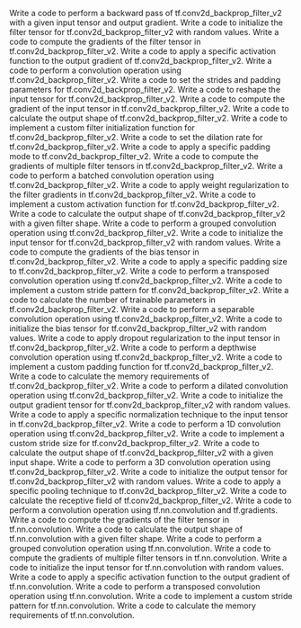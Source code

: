 Write a code to perform a backward pass of tf.conv2d_backprop_filter_v2 with a given input tensor and output gradient.
Write a code to initialize the filter tensor for tf.conv2d_backprop_filter_v2 with random values.
Write a code to compute the gradients of the filter tensor in tf.conv2d_backprop_filter_v2.
Write a code to apply a specific activation function to the output gradient of tf.conv2d_backprop_filter_v2.
Write a code to perform a convolution operation using tf.conv2d_backprop_filter_v2.
Write a code to set the strides and padding parameters for tf.conv2d_backprop_filter_v2.
Write a code to reshape the input tensor for tf.conv2d_backprop_filter_v2.
Write a code to compute the gradient of the input tensor in tf.conv2d_backprop_filter_v2.
Write a code to calculate the output shape of tf.conv2d_backprop_filter_v2.
Write a code to implement a custom filter initialization function for tf.conv2d_backprop_filter_v2.
Write a code to set the dilation rate for tf.conv2d_backprop_filter_v2.
Write a code to apply a specific padding mode to tf.conv2d_backprop_filter_v2.
Write a code to compute the gradients of multiple filter tensors in tf.conv2d_backprop_filter_v2.
Write a code to perform a batched convolution operation using tf.conv2d_backprop_filter_v2.
Write a code to apply weight regularization to the filter gradients in tf.conv2d_backprop_filter_v2.
Write a code to implement a custom activation function for tf.conv2d_backprop_filter_v2.
Write a code to calculate the output shape of tf.conv2d_backprop_filter_v2 with a given filter shape.
Write a code to perform a grouped convolution operation using tf.conv2d_backprop_filter_v2.
Write a code to initialize the input tensor for tf.conv2d_backprop_filter_v2 with random values.
Write a code to compute the gradients of the bias tensor in tf.conv2d_backprop_filter_v2.
Write a code to apply a specific padding size to tf.conv2d_backprop_filter_v2.
Write a code to perform a transposed convolution operation using tf.conv2d_backprop_filter_v2.
Write a code to implement a custom stride pattern for tf.conv2d_backprop_filter_v2.
Write a code to calculate the number of trainable parameters in tf.conv2d_backprop_filter_v2.
Write a code to perform a separable convolution operation using tf.conv2d_backprop_filter_v2.
Write a code to initialize the bias tensor for tf.conv2d_backprop_filter_v2 with random values.
Write a code to apply dropout regularization to the input tensor in tf.conv2d_backprop_filter_v2.
Write a code to perform a depthwise convolution operation using tf.conv2d_backprop_filter_v2.
Write a code to implement a custom padding function for tf.conv2d_backprop_filter_v2.
Write a code to calculate the memory requirements of tf.conv2d_backprop_filter_v2.
Write a code to perform a dilated convolution operation using tf.conv2d_backprop_filter_v2.
Write a code to initialize the output gradient tensor for tf.conv2d_backprop_filter_v2 with random values.
Write a code to apply a specific normalization technique to the input tensor in tf.conv2d_backprop_filter_v2.
Write a code to perform a 1D convolution operation using tf.conv2d_backprop_filter_v2.
Write a code to implement a custom stride size for tf.conv2d_backprop_filter_v2.
Write a code to calculate the output shape of tf.conv2d_backprop_filter_v2 with a given input shape.
Write a code to perform a 3D convolution operation using tf.conv2d_backprop_filter_v2.
Write a code to initialize the output tensor for tf.conv2d_backprop_filter_v2 with random values.
Write a code to apply a specific pooling technique to tf.conv2d_backprop_filter_v2.
Write a code to calculate the receptive field of tf.conv2d_backprop_filter_v2.
Write a code to perform a convolution operation using tf.nn.convolution and tf.gradients.
Write a code to compute the gradients of the filter tensor in tf.nn.convolution.
Write a code to calculate the output shape of tf.nn.convolution with a given filter shape.
Write a code to perform a grouped convolution operation using tf.nn.convolution.
Write a code to compute the gradients of multiple filter tensors in tf.nn.convolution.
Write a code to initialize the input tensor for tf.nn.convolution with random values.
Write a code to apply a specific activation function to the output gradient of tf.nn.convolution.
Write a code to perform a transposed convolution operation using tf.nn.convolution.
Write a code to implement a custom stride pattern for tf.nn.convolution.
Write a code to calculate the memory requirements of tf.nn.convolution.